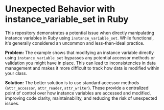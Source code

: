 # Unexpected Behavior with instance_variable_set in Ruby

This repository demonstrates a potential issue when directly manipulating instance variables in Ruby using `instance_variable_set`. While functional, it's generally considered an uncommon and less-than-ideal practice.

**Problem:**
The example shows that modifying an instance variable directly using `instance_variable_set` bypasses any potential accessor methods or validation you might have in place. This can lead to inconsistencies in data management and makes it more difficult to track how data is modified within your class.

**Solution:**
The better solution is to use standard accessor methods (`attr_accessor`, `attr_reader`, `attr_writer`). These provide a centralized point of control over how instance variables are accessed and modified, improving code clarity, maintainability, and reducing the risk of unexpected issues.